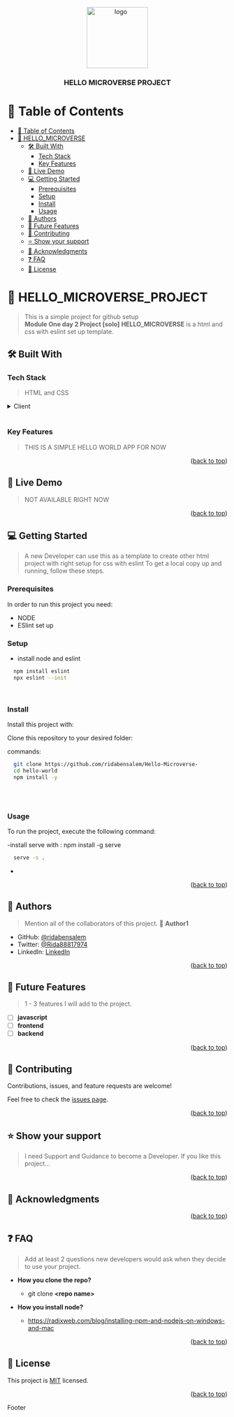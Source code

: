 <a name="readme-top"></a>

<div align="center">

  <img src="https://github.com/microverseinc/readme-template/raw/master/murple_logo.png" alt="logo" width="140"  height="auto" />
  <br/>

  <h3><b>HELLO MICROVERSE PROJECT</b></h3>

</div>

<!-- TABLE OF CONTENTS -->
# 📗 Table of Contents

- [📗 Table of Contents](#-table-of-contents)
- [📖 HELLO\_MICROVERSE ](#-hello_microverse-)
  - [🛠 Built With ](#-built-with-)
    - [Tech Stack ](#tech-stack-)
    - [Key Features ](#key-features-)
  - [🚀 Live Demo ](#-live-demo-)
  - [💻 Getting Started ](#-getting-started-)
    - [Prerequisites](#prerequisites)
    - [Setup](#setup)
    - [Install](#install)
    - [Usage](#usage)
  - [👥 Authors ](#-authors-)
  - [🔭 Future Features ](#-future-features-)
  - [🤝 Contributing ](#-contributing-)
  - [⭐️ Show your support ](#️-show-your-support-)
  - [🙏 Acknowledgments ](#-acknowledgments-)
  - [❓ FAQ ](#-faq-)
  - [📝 License ](#-license-)

<!-- PROJECT DESCRIPTION -->

# 📖 HELLO_MICROVERSE_PROJECT <a name="about-project"></a>

> This is a simple project for github setup
>       <br><b> Module One day 2 Project [solo]</b>
**HELLO_MICROVERSE** is a html and css with eslint set up template.

## 🛠 Built With <a name="built-with"></a>

### Tech Stack <a name="tech-stack"></a>

>HTML and CSS
<details>
  <summary>Client</summary>
  <ul>
    <li><a href="https://w3school.com/">HTML</a></li>
  </ul>
</details>
<br>

### Key Features <a name="key-features"></a>

> THIS IS A SIMPLE HELLO WORLD APP FOR NOW
<p align="right">(<a href="#readme-top">back to top</a>)</p>

<!-- LIVE DEMO -->

## 🚀 Live Demo <a name="live-demo"></a>

> NOT AVAILABLE RIGHT NOW
<!-- - [Live Demo Link](https://yourdeployedapplicationlink.com) -->

<p align="right">(<a href="#readme-top">back to top</a>)</p>

<!-- GETTING STARTED -->

## 💻 Getting Started <a name="getting-started"></a>

> A new Developer can use this as a template to create other html project with right setup for css with eslint 
To get a local copy up and running, follow these steps.

### Prerequisites

In order to run this project you need:
  - NODE 
  - ESlint set up

### Setup
- install node and eslint
 

```sh
  npm install eslint
  npx eslint --init
```
<br>


### Install

Install this project with:

Clone this repository to your desired folder:


 commands:

```sh
  git clone https://github.com/ridabensalem/Hello-Microverse-
  cd hello-world
  npm install -y
```
<br><br>

### Usage

To run the project, execute the following command:


-install serve with : npm install -g serve

```sh
  serve -s .
```
-



<!-- ### Deployment
You can deploy this project using: -->

<!--
Example:
```sh
```
 -->

<p align="right">(<a href="#readme-top">back to top</a>)</p>

<!-- AUTHORS -->

## 👥 Authors <a name="authors"></a>

> Mention all of the collaborators of this project.
👤 **Author1**

- GitHub: [@ridabensalem](https://github.com/ridabensalem)
- Twitter: [@Rida88817974](https://twitter.com/Rida88817974)
- LinkedIn: [LinkedIn](https://www.linkedin.com/in/rida-bensalem-7a3329158/)



<p align="right">(<a href="#readme-top">back to top</a>)</p>

<!-- FUTURE FEATURES -->

## 🔭 Future Features <a name="future-features"></a>

>  1 - 3 features I will add to the project.
- [ ] **javascript**
- [ ] **frontend**
- [ ] **backend**

<p align="right">(<a href="#readme-top">back to top</a>)</p>

<!-- CONTRIBUTING -->

## 🤝 Contributing <a name="contributing"></a>

Contributions, issues, and feature requests are welcome!

Feel free to check the [issues page](../../issues/).

<p align="right">(<a href="#readme-top">back to top</a>)</p>

<!-- SUPPORT -->

## ⭐️ Show your support <a name="support"></a>

>  I need Support and Guidance to become a Developer.
If you like this project...

<p align="right">(<a href="#readme-top">back to top</a>)</p>

<!-- ACKNOWLEDGEMENTS -->

## 🙏 Acknowledgments <a name="acknowledgements"></a>

<p align="right">(<a href="#readme-top">back to top</a>)</p>

<!-- FAQ (optional) -->

## ❓ FAQ <a name="faq"></a>

> Add at least 2 questions new developers would ask when they decide to use your project.
- **How you clone the repo?**

  - git clone **\<repo name\>**

- **How you install node?**

  - https://radixweb.com/blog/installing-npm-and-nodejs-on-windows-and-mac

<p align="right">(<a href="#readme-top">back to top</a>)</p>

<!-- LICENSE -->

## 📝 License <a name="license"></a>

This project is [MIT](./LICENSE) licensed.

<p align="right">(<a href="#readme-top">back to top</a>)</p>
Footer
